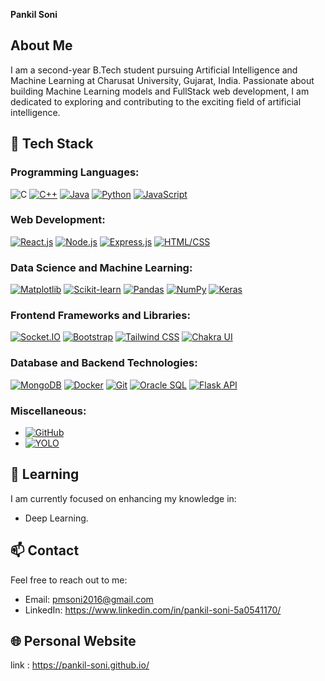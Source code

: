 **Pankil Soni**

## About Me

I am a second-year B.Tech student pursuing Artificial Intelligence and Machine Learning at Charusat University, Gujarat, India. Passionate about building Machine Learning models and FullStack web development, I am dedicated to exploring and contributing to the exciting field of artificial intelligence.

## 🚀 Tech Stack

### Programming Languages:
![C](https://img.shields.io/badge/c-%2300599C.svg?style=for-the-badge&logo=c&logoColor=white) [![C++](https://img.shields.io/badge/C++-%2300599C.svg?style=for-the-badge&logo=c%2B%2B&logoColor=white)](https://en.wikipedia.org/wiki/C%2B%2B) [![Java](https://img.shields.io/badge/Java-%23007396.svg?style=for-the-badge&logo=java&logoColor=white)](https://www.java.com/) [![Python](https://img.shields.io/badge/Python-%233776AB.svg?style=for-the-badge&logo=python&logoColor=white)](https://www.python.org/) [![JavaScript](https://img.shields.io/badge/JavaScript-%23F7DF1E.svg?style=for-the-badge&logo=javascript&logoColor=black)](https://developer.mozilla.org/en-US/docs/Web/JavaScript)

### Web Development:
[![React.js](https://img.shields.io/badge/React.js-%2361DAFB.svg?style=for-the-badge&logo=react&logoColor=white)](https://reactjs.org/) [![Node.js](https://img.shields.io/badge/Node.js-%23339933.svg?style=for-the-badge&logo=node.js&logoColor=white)](https://nodejs.org/) [![Express.js](https://img.shields.io/badge/Express.js-%23000000.svg?style=for-the-badge&logo=express&logoColor=white)](https://expressjs.com/) [![HTML/CSS](https://img.shields.io/badge/HTML%2FCSS-%23239120.svg?style=for-the-badge&logo=html5&logoColor=white)](https://developer.mozilla.org/en-US/docs/Web/HTML)

### Data Science and Machine Learning:
[![Matplotlib](https://img.shields.io/badge/Matplotlib-%230085FF.svg?style=for-the-badge&logo=matplotlib&logoColor=white)](https://matplotlib.org/) [![Scikit-learn](https://img.shields.io/badge/Scikit%20learn-%2343B8C6.svg?style=for-the-badge&logo=scikit-learn&logoColor=white)](https://scikit-learn.org/) [![Pandas](https://img.shields.io/badge/Pandas-%23150458.svg?style=for-the-badge&logo=pandas&logoColor=white)](https://pandas.pydata.org/) [![NumPy](https://img.shields.io/badge/NumPy-%23013243.svg?style=for-the-badge&logo=numpy&logoColor=white)](https://numpy.org/) [![Keras](https://img.shields.io/badge/Keras-%23D00000.svg?style=for-the-badge&logo=keras&logoColor=white)](https://keras.io/)

### Frontend Frameworks and Libraries:
[![Socket.IO](https://img.shields.io/badge/Socket.IO-%23000000.svg?style=for-the-badge&logo=socket.io&logoColor=white)](https://socket.io/) [![Bootstrap](https://img.shields.io/badge/Bootstrap-%237952B3.svg?style=for-the-badge&logo=bootstrap&logoColor=white)](https://getbootstrap.com/) [![Tailwind CSS](https://img.shields.io/badge/Tailwind%20CSS-%23006AFF.svg?style=for-the-badge&logo=tailwind-css&logoColor=white)](https://tailwindcss.com/) [![Chakra UI](https://img.shields.io/badge/Chakra%20UI-%23319798.svg?style=for-the-badge&logo=chakra-ui&logoColor=white)](https://chakra-ui.com/)

### Database and Backend Technologies:
[![MongoDB](https://img.shields.io/badge/MongoDB-%2347A248.svg?style=for-the-badge&logo=mongodb&logoColor=white)](https://www.mongodb.com/) [![Docker](https://img.shields.io/badge/Docker-%232496ED.svg?style=for-the-badge&logo=docker&logoColor=white)](https://www.docker.com/) [![Git](https://img.shields.io/badge/Git-%23F05032.svg?style=for-the-badge&logo=git&logoColor=white)](https://git-scm.com/) [![Oracle SQL](https://img.shields.io/badge/Oracle%20SQL-%23F80000.svg?style=for-the-badge&logo=oracle&logoColor=white)](https://www.oracle.com/database/technologies/appdev/sql.html) [![Flask API](https://img.shields.io/badge/Flask%20API-%23000.svg?style=for-the-badge&logo=flask&logoColor=white)](https://flask.palletsprojects.com/en/2.0.x/)

### Miscellaneous:
- [![GitHub](https://img.shields.io/badge/GitHub-%23121011.svg?style=for-the-badge&logo=github&logoColor=white)](https://github.com/)
- [![YOLO](https://img.shields.io/badge/YOLO-%23F9D616.svg?style=for-the-badge&logo=youtube&logoColor=white)](https://pjreddie.com/darknet/yolo/)



## 🌱 Learning

I am currently focused on enhancing my knowledge in:

- Deep Learning.

## 📫 Contact

Feel free to reach out to me:

- Email: pmsoni2016@gmail.com
- LinkedIn: https://www.linkedin.com/in/pankil-soni-5a0541170/

## 🌐 Personal Website

link : https://pankil-soni.github.io/
